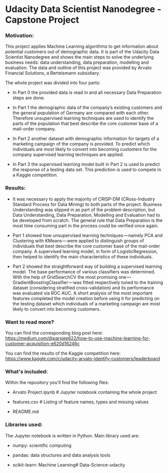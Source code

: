 # Udacity Data Scientist Nanodegree - Capstone Project

### Motivation:
This project applies Machine Learning algorithms to get information about potential customers out of demographic data. It is part of the Udacity Data Scientist Nanodegree and shows the main steps to solve the underlying business needs: data understanding, data preparation, modelling and evaluation. The data and outline of this project was provided by Arvato Financial Solutions, a Bertelsmann subsidiary.

The whole project was divided into four parts:

* In Part 0 the provided data is read in and all necessary Data Preparation steps are done.

* In Part 1 the demographic data of the company’s existing customers and the general population of Germany are compared with each other. Therefore unsupervised learning techniques are used to identify the parts of the population that best describe the core customer base of a mail-order company.

* In Part 2 another dataset with demographic information for targets of a marketing campaign of the company is provided. To predict which individuals are most likely to convert into becoming customers for the company supervised learning techniques are applied.

* In Part 3 the supervised learning model built in Part 2 is used to predict the response of a testing data set. This prediction is used to compete in a Kaggle competition.

### Results:
* It was necessary to apply the majority of CRISP-DM (CRoss-Industry Standard Process for Data Mining) to both parts of the project. Business Understanding was slipped in as part of the problem description, but Data Understanding, Data Preparation, Modelling and Evaluation had to be developed from scratch. The general rule that Data Preparation is the most time consuming part in the process could be verified once again.

* Part 1 showed how unsupervised learning techniques — namely PCA and Clustering with KMeans — were applied to distinguish groups of individuals that best describe the core customer base of the mail-order company. A supervised learning model, in form of LogisticRegression, then helped to identify the main characteristics of these individuals.

* Part 2 showed the straightforward way of building a supervised learning model. The base performance of various classifiers was determined. With the help of GridSearchCV the most promising one — GradientBoostingClassifier — was fitted respectively tuned to the training dataset (considering stratified cross-validation) and its performance was evaluated via ROC AUC. A short analysis of the most important features completed the model creation before using it for predicting on the testing dataset which individuals of a marketing campaign are most likely to convert into becoming customers.

### Want to read more?
You can find the corresponding blog post here:
https://medium.com/@parsjee622/how-to-use-machine-learning-for-customer-acquisition-e620d16246c

You can find the results of the Kaggle competition here:
https://www.kaggle.com/c/udacity-arvato-identify-customers/leaderboard

### What's included:
Within the repository you'll find the following files:

* Arvato Project.ipynb # Jupyter notebook containing the whole project

* features.csv # Listing of feature names, types and missing values

* README.md

### Libraries used:
The Jupyter notebook is written in Python. Main library used are:

* numpy: scientific computing

* pandas: data structures and data analysis tools

* scikit-learn: Machine Learning# Data-Science-udacity
